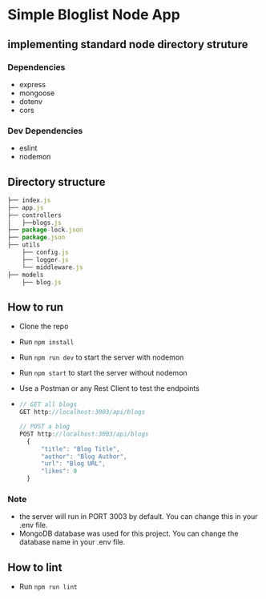 # Simple Bloglist Node App

## implementing standard node directory struture

### Dependencies

- express
- mongoose
- dotenv
- cors

### Dev Dependencies

- eslint
- nodemon

## Directory structure

```javascript
├── index.js
├── app.js
├── controllers
│   ├──blogs.js
├── package-lock.json
├── package.json
├── utils
    ├── config.js
    ├── logger.js
    └── middleware.js
├── models
    ├── blog.js
```

## How to run

- Clone the repo
- Run `npm install`
- Run `npm run dev` to start the server with nodemon
- Run `npm start` to start the server without nodemon
- Use a Postman or any Rest Client to test the endpoints

- ```javascript
  // GET all blogs
  GET http://localhost:3003/api/blogs
  
  // POST a blog
  POST http://localhost:3003/api/blogs
    {
        "title": "Blog Title",
        "author": "Blog Author",
        "url": "Blog URL",
        "likes": 0
    }
  ```

### Note

- the server will run in PORT 3003 by default. You can change this in your .env file.
- MongoDB database was used for this project. You can change the database name in your .env file.

## How to lint

- Run `npm run lint`
